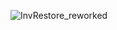 ![InvRestore_reworked](https://github.com/Artillex-Studios/AxInventoryRestore/assets/52270269/cb680863-5ddf-4f91-b3f8-ab91e6d66435)
